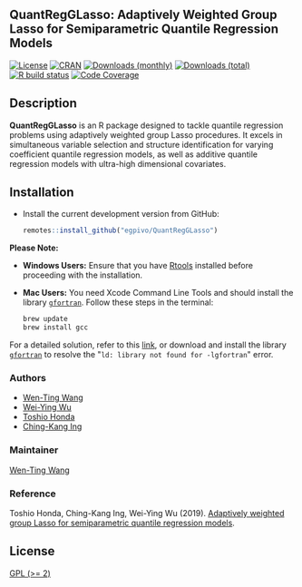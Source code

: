 ## QuantRegGLasso: Adaptively Weighted Group Lasso for Semiparametric Quantile Regression Models

[![License](https://eddelbuettel.github.io/badges/GPL2+.svg)](https://www.gnu.org/licenses/gpl-2.0.html)
[![CRAN](https://www.r-pkg.org/badges/version/QuantRegGLasso)](https://cran.r-project.org/package=QuantRegGLasso)
[![Downloads (monthly)](https://cranlogs.r-pkg.org/badges/QuantRegGLasso?color=brightgreen)](https://www.r-pkg.org/pkg/QuantRegGLasso)
[![Downloads (total)](https://cranlogs.r-pkg.org/badges/grand-total/QuantRegGLasso?color=brightgreen)](https://www.r-pkg.org/pkg/QuantRegGLasso)
[![R build status](https://github.com/egpivo/QuantRegGLasso/workflows/R-CMD-check/badge.svg)](https://github.com/egpivo/QuantRegGLasso/actions)
[![Code Coverage](https://codecov.io/gh/egpivo/QuantRegGLasso/branch/master/graph/badge.svg)](https://codecov.io/gh/egpivo/QuantRegGLasso)


## Description
**QuantRegGLasso** is an R package designed to tackle quantile regression problems using adaptively weighted group Lasso procedures. It excels in simultaneous variable selection and structure identification for varying coefficient quantile regression models, as well as additive quantile regression models with ultra-high dimensional covariates.


## Installation
- Install the current development version from GitHub:
  ```r
  remotes::install_github("egpivo/QuantRegGLasso")
  ```

**Please Note:**

- **Windows Users:** Ensure that you have [Rtools](https://cran.r-project.org/bin/windows/Rtools/) installed before proceeding with the installation.

- **Mac Users:** You need Xcode Command Line Tools and should install the library [`gfortran`](https://github.com/fxcoudert/gfortran-for-macOS/releases). Follow these steps in the terminal:
  ```bash
  brew update
  brew install gcc
  ```

For a detailed solution, refer to this [link](https://thecoatlessprofessor.com/programming/rcpp-rcpparmadillo-and-os-x-mavericks-lgfortran-and-lquadmath-error/), or download and install the library [`gfortran`](https://github.com/fxcoudert/gfortran-for-macOS/releases) to resolve the "`ld: library not found for -lgfortran`" error.


### Authors
- [Wen-Ting Wang](https://www.linkedin.com/in/wen-ting-wang-6083a17b)
- [Wei-Ying Wu](https://projecteuclid.org/search?author=Wei-Ying_Wu)
- [Toshio Honda](https://www1.econ.hit-u.ac.jp/honda/e-honda.html)
- [Ching-Kang Ing](https://www.researchgate.net/profile/Ching-Kang-Ing)

 
### Maintainer
[Wen-Ting Wang](https://www.linkedin.com/in/wen-ting-wang-6083a17b)

### Reference
Toshio Honda, Ching-Kang Ing, Wei-Ying Wu (2019). [Adaptively weighted group Lasso for semiparametric quantile regression models](https://projecteuclid.org/journals/bernoulli/volume-25/issue-4B/Adaptively-weighted-group-Lasso-for-semiparametric-quantile-regression-models/10.3150/18-BEJ1091.full).

## License
[GPL (>= 2)](LICENCE)

